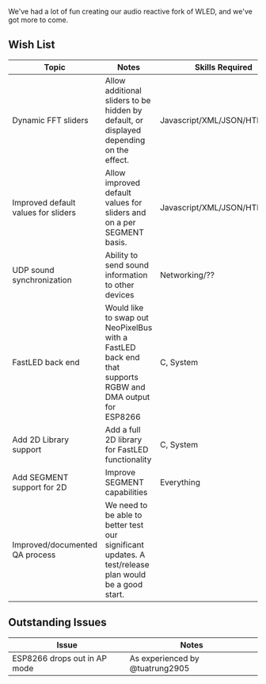 We've had a lot of fun creating our audio reactive fork of WLED, and we've got more to come.

## Wish List
| Topic  | Notes | Skills Required |
| ------------- | ------------- |-- |
| Dynamic FFT sliders  | Allow additional sliders to be hidden by default, or displayed depending on the effect.  | Javascript/XML/JSON/HTML/CSS |
| Improved default values for sliders | Allow improved default values for sliders and on a per SEGMENT basis. | Javascript/XML/JSON/HTML |
| UDP sound synchronization  | Ability to send sound information to other devices  | Networking/?? |
| FastLED back end | Would like to swap out NeoPixelBus with a FastLED back end that supports RGBW and DMA output for ESP8266 | C, System |
| Add 2D Library support | Add a full 2D library for FastLED functionality | C, System |
| Add SEGMENT support for 2D | Improve SEGMENT capabilities | Everything |
| Improved/documented QA process | We need to be able to better test our significant updates. A test/release plan would be a good start. | |



## Outstanding Issues
| Issue  | Notes |
| ------------- | ------------- |
| ESP8266 drops out in AP mode  | As experienced by @tuatrung2905  |

